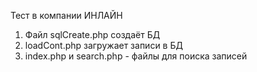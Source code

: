 Тест в компании ИНЛАЙН

1. Файл sqlCreate.php создаёт БД
2. loadCont.php загружает записи в БД
3. index.php и search.php - файлы для поиска записей
